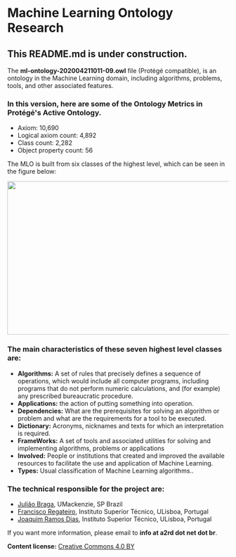 # Machine Learning Ontology Research

## This README.md is under construction. 

The **ml-ontology-202004211011-09.owl** file (Protégé compatible), is an ontology in the Machine Learning domain, including algorithms, problems, tools, and other associated features.

### In this version, here are some of the Ontology Metrics in Protégé's Active Ontology.
- Axiom: 10,690
- Logical axiom count: 4,892
- Class count: 2,282
- Object property count: 56

The MLO is built from six classes of the highest level, which can be seen in the figure below:

<img src="http://a2rd.net.br/img/mlontologyTopClasses600.jpg" width="600px" height="349px">

### The main characteristics of these seven highest level classes are:
- **Algorithms:** A set of rules that precisely defines a sequence of operations, which would include all computer programs, including programs that do not perform numeric calculations, and (for example) any prescribed bureaucratic procedure. 
- **Applications:** the action of putting something into operation.
- **Dependencies:** What are the prerequisites for solving an algorithm or problem and what are the requirements for a tool to be executed.
- **Dictionary:** Acronyms, nicknames and texts for which an interpretation is required.
- **FrameWorks:** A set of tools and associated utilities for solving and implementing algorithms, problems or applications
- **Involved:** People or institutions that created and improved the available resources to facilitate the use and application of Machine Learning. 
- **Types:** Usual classification of Machine Learning algorithms..


### The technical responsible for the project are:

- [Julião Braga](http://www.braga.net.br), UMackenzie, SP Brazil 
- [Francisco Regateiro](https://fenix.tecnico.ulisboa.pt/homepage/ist13522), Instituto Superior Técnico, ULisboa, Portugal 
- [Joaquim Ramos Dias](https://fenix.tecnico.ulisboa.pt/homepage/ist13137), Instituto Superior Técnico, ULisboa, Portugal 

If you want more information, please email to **info at a2rd dot net dot br**.

**Content license:** [Creative Commons 4.0 BY](http://creativecommons.org/licenses/by/4.0/) 

